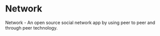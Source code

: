 # Network
Network - An open source social network app by using peer to peer and through peer technology.
